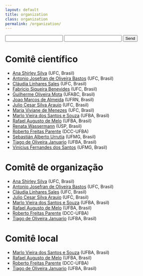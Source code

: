 ```yaml
---
layout: default
title: organization
class: organization
permalink: /organization/
---
```



<form action="https://formspree.io/address@email.tld" method="POST">
  <input type="text" name="name">
  <input type="email" name="_replyto">
  <input type="submit" value="Send">
</form>

# Comitê científico

   * [Ana Shirley Silva](http://www.lia.ufc.br/~anasilva/) (UFC, Brasil)
   * [Antonio Josefran de Oliveira Bastos](http://buscatextual.cnpq.br/buscatextual/visualizacv.do?id=K4258877H0) (UFC, Brasil)
   * [Cláudia Linhares Sales](http://buscatextual.cnpq.br/buscatextual/visualizacv.do?metodo=apresentar&id=K4791337U9) (UFC, Brasil)
   * [Fabricio Siqueira Benevides](http://buscatextual.cnpq.br/buscatextual/visualizacv.do?id=K4713901T3) (UFC, Brasil)
   * [Guilherme Oliveira Mota](http://professor.ufabc.edu.br/~g.mota/) (UFABC, Brasil)
   * [Joao Marcos de Almeida](https://sigaa.ufrn.br/sigaa/public/docente/portal.jsf?siape=1517271) (UFRN, Brasil)
   * [Julio Cesar Silva Araujo](http://buscatextual.cnpq.br/buscatextual/visualizacv.do?id=K4137385U7) (UFC, Brasil)
   * [Maria Viviane de Menezes](https://www.quixada.ufc.br/docente/maria-viviane-de-menezes/) (UFC, Brasil)
   * [Marlo Vieira dos Santos e Souza](http://www.cienciaecultura.ufba.br/agenciadenoticias/pesquisadores/marlo-vieira-dos-santos-e-souza/)  (UFBA, Brasil)
   * [Rafael Augusto de Melo](https://sites.google.com/site/demelora/) (UFBA, Brasil)
   * [Renata Wassermann](https://www.ime.usp.br/~renata/) (USP, Brasil)
   * [Roberto Freitas Parente](http://buscatextual.cnpq.br/buscatextual/visualizacv.do?id=K4267849A0) (DCC-UFBA)
   * [Sebastián Alberto Urrutia](https://homepages.dcc.ufmg.br/~surrutia/Site/About_Me.html) (UFMG, Brasil)
   * [Tiago de Oliveira Januario](http://tiagojanuario.com.br/) (UFBA, Brasil)
   * [Vinícius Fernandes dos Santos](https://homepages.dcc.ufmg.br/~viniciussantos/) (UFMG, Brasil)

# Comitê de organização

   * [Ana Shirley Silva](http://www.lia.ufc.br/~anasilva/) (UFC, Brasil)
   * [Antonio Josefran de Oliveira Bastos](http://buscatextual.cnpq.br/buscatextual/visualizacv.do?id=K4258877H0) (UFC, Brasil)
   * [Cláudia Linhares Sales](http://buscatextual.cnpq.br/buscatextual/visualizacv.do?metodo=apresentar&id=K4791337U9) (UFC, Brasil)
   * [Julio Cesar Silva Araujo](http://buscatextual.cnpq.br/buscatextual/visualizacv.do?id=K4137385U7) (UFC, Brasil)
   * [Marlo Vieira dos Santos e Souza](http://www.cienciaecultura.ufba.br/agenciadenoticias/pesquisadores/marlo-vieira-dos-santos-e-souza/)  (UFBA, Brasil)
   * [Rafael Augusto de Melo](https://sites.google.com/site/demelora/) (UFBA, Brasil)
   * [Roberto Freitas Parente](http://buscatextual.cnpq.br/buscatextual/visualizacv.do?id=K4267849A0) (DCC-UFBA)
   * [Tiago de Oliveira Januario](http://tiagojanuario.com.br/) (UFBA, Brasil)

# Comitê local
   * [Marlo Vieira dos Santos e Souza](http://www.cienciaecultura.ufba.br/agenciadenoticias/pesquisadores/marlo-vieira-dos-santos-e-souza/)  (UFBA, Brasil)
   * [Rafael Augusto de Melo](https://sites.google.com/site/demelora/) (UFBA, Brasil)
   * [Roberto Freitas Parente](http://buscatextual.cnpq.br/buscatextual/visualizacv.do?id=K4267849A0) (DCC-UFBA)
   * [Tiago de Oliveira Januario](http://tiagojanuario.com.br/) (UFBA, Brasil)


